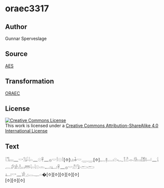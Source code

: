 # oraec3317

## Author

Gunnar Sperveslage

## Source

[AES](https://github.com/simondschweitzer/aes)

## Transformation

[ORAEC](https://oraec.github.io/)

## License

<a rel="license" href="http://creativecommons.org/licenses/by-sa/4.0/"><img alt="Creative Commons License" style="border-width:0" src="https://i.creativecommons.org/l/by-sa/4.0/88x31.png" /></a><br />This work is licensed under a <a rel="license" href="http://creativecommons.org/licenses/by-sa/4.0/">Creative Commons Attribution-ShareAlike 4.0 International License</a>

## Text

𓇋𓀢𓏥𓈖𓎡𓅮𓇋𓏏𓈖𓇳𓋹𓈖𓐍𓎟𓎛𓇳𓎛[⯑]𓂓𓏤𓇓𓎟𓇾𓇾[⯑]𓉻𓊢𓐛𓏤𓇳𓆑𓋾𓀯𓁹𓀙𓏥𓀨𓂡𓈖𓌰𓐛𓀔𓀀𓁐𓏥𓆷𓇋𓏏𓇋𓇳𓏛𓂝𓂞𓋹𓈖𓐍𓎟𓀯𓎗𓅱𓂧𓂧<br>
𓂞𓎡𓈖𓀀𓈎𓂋𓊃𓏏�[⯑][⯑][⯑][⯑][⯑]<br>
[⯑][⯑][⯑]<br>
